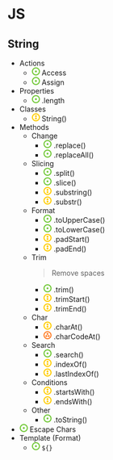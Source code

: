 # JS
## String
- Actions
    - ![](../../-/1.png) Access
    - ![](../../-/1.png) Assign
- Properties
    - ![](../../-/1.png) .length
- Classes
    - ![](../../-/2.png) String()
- Methods
    - Change
        - ![](../../-/1.png) .replace()
        - ![](../../-/1.png) .replaceAll()
    - Slicing
        - ![](../../-/1.png) .split()
        - ![](../../-/1.png) .slice()
        - ![](../../-/2.png) .substring()
        - ![](../../-/2.png) .substr()
    - Format
        - ![](../../-/1.png) .toUpperCase()
        - ![](../../-/1.png) .toLowerCase()
        - ![](../../-/2.png) .padStart()
        - ![](../../-/2.png) .padEnd()
    - Trim
        > Remove spaces
        - ![](../../-/1.png) .trim()
        - ![](../../-/2.png) .trimStart()
        - ![](../../-/2.png) .trimEnd()
    - Char
        - ![](../../-/2.png) .charAt()
        - ![](../../-/3.png) .charCodeAt()
    - Search
        - ![](../../-/1.png) .search()
        - ![](../../-/2.png) .indexOf()
        - ![](../../-/2.png) .lastIndexOf()
    - Conditions
        - ![](../../-/2.png) .startsWith()
        - ![](../../-/2.png) .endsWith()
    - Other
        - ![](../../-/1.png) .toString()
- ![](../../-/1.png) Escape Chars
- Template (Format)
    - ![](../../-/1.png) `${}`
